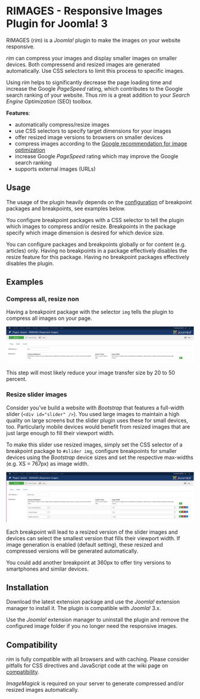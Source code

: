 # RIMAGES - Responsive Images Plugin for Joomla! 3

RIMAGES (*rim*) is a *Joomla!* plugin to make the images on your website responsive.

*rim* can compress your images and display smaller images on smaller devices.
Both compressend and resized images are generated automatically.
Use CSS selectors to limit this process to specific images.

Using *rim* helps to significantly decrease the page loading time and increase the Google *PageSpeed* rating, which contributes to the Google search ranking of your website.
Thus *rim* is a great addition to your *Search Engine Optimization* (SEO) toolbox.

**Features**:

* automatically compress/resize images
* use CSS selectors to specify target dimensions for your images
* offer resized image versions to browsers on smaller devices
* compress images according to the [Google recommendation for image optimization](https://developers.google.com/speed/docs/insights/OptimizeImages)
* increase Google *PageSpeed* rating which may improve the Google search ranking
* supports external images (URLs)

## Usage

The usage of the plugin heavily depends on the [configuration](https://github.com/sebschlicht/plg_system_rimages/wiki/Configuration) of breakpoint packages and breakpoints, see examples below.

You configure breakpoint packages with a CSS selector to tell the plugin which images to compress and/or resize.
Breakpoints in the package specify which image dimension is desired for which device size.

You can configure packages and breakpoints globally or for content (e.g. articles) only.
Having no breakpoints in a package effectively disables the resize feature for this package.
Having no breakpoint packages effectively disables the plugin.

## Examples

### Compress all, resize non

Having a breakpoint package with the selector `img` tells the plugin to compress all images on your page.

![Universal breakpoint package configuration screenshot](https://github.com/sebschlicht/plg_system_rimages/blob/master/images/screen_rimages_img.png)

This step will most likely reduce your image transfer size by 20 to 50 percent.

### Resize slider images

Consider you've build a website with *Bootstrap* that features a full-width slider (`<div id="slider" />`).
You used large images to maintain a high quality on large screens but the slider plugin uses these for small devices, too.
Particularly mobile devices would benefit from resized images that are just large enough to fill their viewport width.

To make this slider use resized images, simply set the CSS selector of a breakpoint package to `#slider img`, configure breakpoints for smaller devices using the *Bootstrap* device sizes and set the respective max-widths (e.g. XS = 767px) as image width.

![Slider breakpoint package configuration screenshot](https://github.com/sebschlicht/plg_system_rimages/blob/master/images/screen_rimages_slider.png)

Each breakpoint will lead to a resized version of the slider images and devices can select the smallest version that fills their viewport width.
If image generation is enabled (default setting), these resized and compressed versions will be generated automatically.

You could add another breakpoint at 360px to offer tiny versions to smartphones and similar devices.

## Installation

Download the latest extension package and use the *Joomla!* extension manager to install it.
The plugin is compatible with *Joomla!* 3.x.

Use the *Joomla!* extension manager to uninstall the plugin and remove the configured image folder if you no longer need the responsive images.

## Compatibility

*rim* is fully compatible with all browsers and with caching.
Please consider pitfalls for CSS directives and JavaScript code at the wiki page on [compatibility](https://github.com/sebschlicht/plg_system_rimages/wiki/Compatibility).

*ImageMagick* is required on your server to generate compressed and/or resized images automatically.
